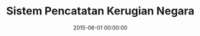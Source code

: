 ---
layout: inner
position: left
title: 'Sistem Pencatatan Kerugian Negara'
lead_text: "A web-based information system to manage company's asset thefts and losses."
tags: ['MySQL', 'PHP, Yii2', 'Javascript', 'HTML, CSS']
featured_image: ['/img/posts/sikena-min.png']
date: 2015-06-01 00:00:00
categories: ['Web']
project_link: ''
button_icon: ''
button_text: ''
order: 6
visible: 1
company: 'Aditya Arta Abadi, PT'
---
